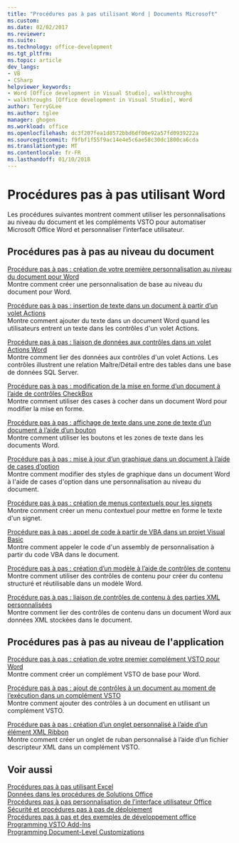 ```yaml
---
title: "Procédures pas à pas utilisant Word | Documents Microsoft"
ms.custom: 
ms.date: 02/02/2017
ms.reviewer: 
ms.suite: 
ms.technology: office-development
ms.tgt_pltfrm: 
ms.topic: article
dev_langs:
- VB
- CSharp
helpviewer_keywords:
- Word [Office development in Visual Studio], walkthroughs
- walkthroughs [Office development in Visual Studio], Word
author: TerryGLee
ms.author: tglee
manager: ghogen
ms.workload: office
ms.openlocfilehash: dc3f207fea1d8572bbd6df00e92a57fd0939222a
ms.sourcegitcommit: f9fbf1f55f9ac14e4e5c6ae58c30dc1800ca6cda
ms.translationtype: MT
ms.contentlocale: fr-FR
ms.lasthandoff: 01/10/2018
---
```

# <a name="walkthroughs-using-word"></a>Procédures pas à pas utilisant Word
  Les procédures suivantes montrent comment utiliser les personnalisations au niveau du document et les compléments VSTO pour automatiser Microsoft Office Word et personnaliser l’interface utilisateur.  
  
## <a name="document-level-walkthroughs"></a>Procédures pas à pas au niveau du document  
 [Procédure pas à pas : création de votre première personnalisation au niveau du document pour Word](../vsto/walkthrough-creating-your-first-document-level-customization-for-word.md)  
 Montre comment créer une personnalisation de base au niveau du document pour Word.  
  
 [Procédure pas à pas : insertion de texte dans un document à partir d’un volet Actions](../vsto/walkthrough-inserting-text-into-a-document-from-an-actions-pane.md)  
 Montre comment ajouter du texte dans un document Word quand les utilisateurs entrent un texte dans les contrôles d'un volet Actions.  
  
 [Procédure pas à pas : liaison de données aux contrôles dans un volet Actions Word](../vsto/walkthrough-binding-data-to-controls-on-a-word-actions-pane.md)  
 Montre comment lier des données aux contrôles d'un volet Actions. Les contrôles illustrent une relation Maître/Détail entre des tables dans une base de données SQL Server.  
  
 [Procédure pas à pas : modification de la mise en forme d’un document à l’aide de contrôles CheckBox](../vsto/walkthrough-changing-document-formatting-using-checkbox-controls.md)  
 Montre comment utiliser des cases à cocher dans un document Word pour modifier la mise en forme.  
  
 [Procédure pas à pas : affichage de texte dans une zone de texte d’un document à l’aide d’un bouton](../vsto/walkthrough-displaying-text-in-a-text-box-in-a-document-using-a-button.md)  
 Montre comment utiliser les boutons et les zones de texte dans les documents Word.  
  
 [Procédure pas à pas : mise à jour d’un graphique dans un document à l’aide de cases d’option](../vsto/walkthrough-updating-a-chart-in-a-document-using-radio-buttons.md)  
 Montre comment modifier des styles de graphique dans un document Word à l'aide de cases d'option dans une personnalisation au niveau du document.  
  
 [Procédure pas à pas : création de menus contextuels pour les signets](../vsto/walkthrough-creating-shortcut-menus-for-bookmarks.md)  
 Montre comment créer un menu contextuel pour mettre en forme le texte d'un signet.  
  
 [Procédure pas à pas : appel de code à partir de VBA dans un projet Visual Basic](../vsto/walkthrough-calling-code-from-vba-in-a-visual-basic-project.md)  
 Montre comment appeler le code d'un assembly de personnalisation à partir du code VBA dans le document.  
  
 [Procédure pas à pas : création d’un modèle à l’aide de contrôles de contenu](../vsto/walkthrough-creating-a-template-by-using-content-controls.md)  
 Montre comment utiliser des contrôles de contenu pour créer du contenu structuré et réutilisable dans un modèle Word.  
  
 [Procédure pas à pas : liaison de contrôles de contenu à des parties XML personnalisées](../vsto/walkthrough-binding-content-controls-to-custom-xml-parts.md)  
 Montre comment lier des contrôles de contenu dans un document Word aux données XML stockées dans le document.  
  
## <a name="application-level-walkthroughs"></a>Procédures pas à pas au niveau de l'application  
 [Procédure pas à pas : création de votre premier complément VSTO pour Word](../vsto/walkthrough-creating-your-first-vsto-add-in-for-word.md)  
 Montre comment créer un complément VSTO de base pour Word.  
  
 [Procédure pas à pas : ajout de contrôles à un document au moment de l’exécution dans un complément VSTO](../vsto/walkthrough-adding-controls-to-a-document-at-run-time-in-a-vsto-add-in.md)  
 Montre comment ajouter des contrôles à un document en utilisant un complément VSTO.  
  
 [Procédure pas à pas : création d’un onglet personnalisé à l’aide d’un élément XML Ribbon](../vsto/walkthrough-creating-a-custom-tab-by-using-ribbon-xml.md)  
 Montre comment créer un onglet de ruban personnalisé à l’aide d’un fichier descripteur XML dans un complément VSTO.  
  
## <a name="see-also"></a>Voir aussi  
 [Procédures pas à pas utilisant Excel](../vsto/walkthroughs-using-excel.md)   
 [Données dans les procédures de Solutions Office](../vsto/data-in-office-solutions-walkthroughs.md)   
 [Procédures pas à pas personnalisation de l’interface utilisateur Office](../vsto/office-ui-customization-walkthroughs.md)   
 [Sécurité et procédures pas à pas de déploiement](../vsto/security-and-deployment-walkthroughs.md)   
 [Procédures pas à pas et des exemples de développement office](../vsto/office-development-samples-and-walkthroughs.md)   
 [Programming VSTO Add-Ins](../vsto/programming-vsto-add-ins.md)   
 [Programming Document-Level Customizations](../vsto/programming-document-level-customizations.md)  
  
  